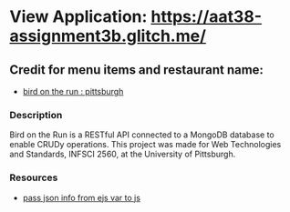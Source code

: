 # View Application: https://aat38-assignment3b.glitch.me/

## Credit for menu items and restaurant name:
- [bird on the run : pittsburgh](https://static1.squarespace.com/static/5a159de8cf81e02d03bcdd33/t/5c12dbef88251b84e4721b20/1544739831064/BOTR_MENU.pdf)

### Description
Bird on the Run is a RESTful API connected to a MongoDB database to enable CRUDy operations. This project was made for Web Technologies and Standards, INFSCI 2560, at the University of Pittsburgh.

### Resources
- [pass json info from ejs var to js](https://stackoverflow.com/questions/13788314/express-and-ejs-to-render-a-json)
